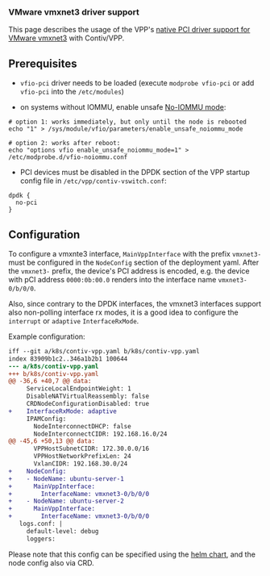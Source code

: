 ### VMware vmxnet3 driver support

This page describes the usage of the VPP's 
[native PCI driver support for VMware vmxnet3](https://docs.fd.io/vpp/18.10/md_src_plugins_vmxnet3_README.html) 
with Contiv/VPP.

## Prerequisites

- `vfio-pci` driver needs to be loaded (execute `modprobe vfio-pci` or add `vfio-pci` into the `/etc/modules`)

- on systems without IOMMU, enable unsafe [No-IOMMU mode](https://lwn.net/Articles/660745/):
```
# option 1: works immediately, but only until the node is rebooted
echo "1" > /sys/module/vfio/parameters/enable_unsafe_noiommu_mode

# option 2: works after reboot:
echo "options vfio enable_unsafe_noiommu_mode=1" > /etc/modprobe.d/vfio-noiommu.conf
```

- PCI devices must be disabled in the DPDK section of the VPP startup config file in `/etc/vpp/contiv-vswitch.conf`:
```
dpdk {
  no-pci
}
```

## Configuration
To configure a vmxnte3 interface, `MainVppInterface` with the prefix `vmxnet3-` must be configured in the 
`NodeConfig` section of the deployment yaml. After the `vmxnet3-` prefix, the device's PCI address is encoded,
e.g. the device with pCI address `0000:0b:00.0` renders into the interface name `vmxnet3-0/b/0/0`.


Also, since contrary to the DPDK interfaces, the vmxnet3 interfaces support also non-polling 
interface rx modes, it is a good idea to configure the `interrupt` or `adaptive` `InterfaceRxMode`.

Example configuration:
```diff
iff --git a/k8s/contiv-vpp.yaml b/k8s/contiv-vpp.yaml
index 83909b1c2..346a1b2b1 100644
--- a/k8s/contiv-vpp.yaml
+++ b/k8s/contiv-vpp.yaml
@@ -36,6 +40,7 @@ data:
     ServiceLocalEndpointWeight: 1
     DisableNATVirtualReassembly: false
     CRDNodeConfigurationDisabled: true
+    InterfaceRxMode: adaptive
     IPAMConfig:
       NodeInterconnectDHCP: false
       NodeInterconnectCIDR: 192.168.16.0/24
@@ -45,6 +50,13 @@ data:
       VPPHostSubnetCIDR: 172.30.0.0/16
       VPPHostNetworkPrefixLen: 24
       VxlanCIDR: 192.168.30.0/24
+    NodeConfig:
+    - NodeName: ubuntu-server-1
+      MainVppInterface:
+        InterfaceName: vmxnet3-0/b/0/0
+    - NodeName: ubuntu-server-2
+      MainVppInterface:
+        InterfaceName: vmxnet3-0/b/0/0
   logs.conf: |
     default-level: debug
     loggers:
``` 

Please note that this config can be specified using the [helm chart](../k8s/contiv-vpp), 
and the node config also via CRD.